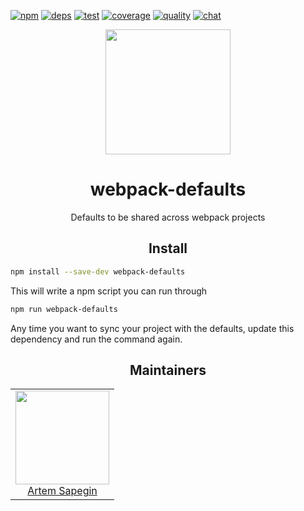 [![npm][npm]][npm-url]
[![deps][deps]][deps-url]
[![test][test]][test-url]
[![coverage][cover]][cover-url]
[![quality][quality]][quality-url]
[![chat][chat]][chat-url]

<div align="center">
  <a href="https://webpack.js.org/">
    <img width="200" height="200" vspace="" hspace="25" src="https://cdn.rawgit.com/webpack/media/e7485eb2/logo/icon-square-big.svg">
  </a>
  <h1>webpack-defaults</h1>
  <p>Defaults to be shared across webpack projects</p>
</div>

<h2 align="center">Install</h2>

```bash
npm install --save-dev webpack-defaults
```

This will write a npm script you can run through

```bash
npm run webpack-defaults
```

Any time you want to sync your project with the defaults, update this dependency and run the command again.

<h2 align="center">Maintainers</h2>

<table>
  <tbody>
    <tr>
      <td align="center">
        <a href="https://github.com/sapegin">
          <img width="150" height="150" src="https://avatars.githubusercontent.com/u/70067?v=3">
          </br>
          Artem Sapegin
        </a>
      </td>
    </tr>
  <tbody>
</table>

[npm]: https://img.shields.io/npm/v/webpack-defaults.svg
[npm-url]: https://npmjs.com/package/webpack-defaults

[deps]: https://david-dm.org/webpack-contrib/webpack-defaults.svg
[deps-url]: https://david-dm.org/webpack-contrib/webpack-defaults

[chat]: https://img.shields.io/badge/gitter-webpack%2Fwebpack-brightgreen.svg
[chat-url]: https://gitter.im/webpack/webpack

[test]: http://img.shields.io/travis/webpack-contrib/webpack-defaults.svg
[test-url]: https://travis-ci.org/webpack-contrib/webpack-defaults

[cover]: https://codecov.io/gh/webpack-contrib/webpack-defaults/branch/master/graph/badge.svg
[cover-url]: https://codecov.io/gh/webpack-contrib/webpack-defaults

[quality]: https://www.bithound.io/github/webpack-contrib/webpack-defaults/badges/score.svg
[quality-url]: https://www.bithound.io/github/webpack-contrib/webpack-defaults
